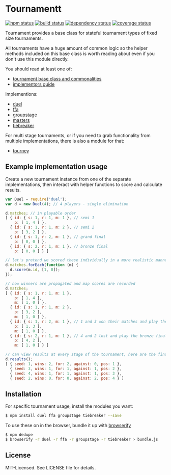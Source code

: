 # Tournamentt
[![npm status](http://img.shields.io/npm/v/tournament.svg)](https://www.npmjs.org/package/tournament)
[![build status](https://secure.travis-ci.org/clux/tournament.svg)](http://travis-ci.org/clux/tournament)
[![dependency status](https://david-dm.org/clux/tournament.svg)](https://david-dm.org/clux/tournament)
[![coverage status](http://img.shields.io/coveralls/clux/tournament.svg)](https://coveralls.io/r/clux/tournament)

Tournament provides a base class for stateful tournament types of fixed size tournaments.

All tournaments have a huge amount of common logic so the helper methods included on this base class is worth reading about even if you don't use this module directly.

You should read at least one of:

- [tournament base class and commonalities](./doc/base.md)
- [implementors guide](./doc/implementors.md)

Implementions:

- [duel](https://github.com/clux/duel)
- [ffa](https://github.com/clux/ffa)
- [groupstage](https://github.com/clux/groupstage)
- [masters](https://github.com/clux/masters)
- [tiebreaker](https://github.com/clux/tiebreaker)

For multi stage tournaments, or if you need to grab functionality from multiple implementations, there is also a module for that:

- [tourney](https://github.com/clux/tourney)

## Example implementation usage
Create a new tournament instance from one of the separate implementations, then interact with helper functions to score and calculate results.

```js
var Duel = require('duel');
var d = new Duel(4); // 4 players - single elimination

d.matches; // in playable order
[ { id: { s: 1, r: 1, m: 1 }, // semi 1
    p: [ 1, 4 ] },
  { id: { s: 1, r: 1, m: 2 }, // semi 2
    p: [ 3, 2 ] },
  { id: { s: 1, r: 2, m: 1 }, // grand final
    p: [ 0, 0 ] },
  { id: { s: 2, r: 1, m: 1 }, // bronze final
    p: [ 0, 0 ] } ]

// let's pretend we scored these individually in a more realistic manner
d.matches.forEach(function (m) {
  d.score(m.id, [1, 0]);
});

// now winners are propagated and map scores are recorded
d.matches;
[ { id: { s: 1, r: 1, m: 1 },
    p: [ 1, 4 ],
    m: [ 1, 0 ] },
  { id: { s: 1, r: 1, m: 2 },
    p: [ 3, 2 ],
    m: [ 1, 0 ] },
  { id: { s: 1, r: 2, m: 1 }, // 1 and 3 won their matches and play the final
    p: [ 1, 3 ],
    m: [ 1, 0 ] },
  { id: { s: 2, r: 1, m: 1 }, // 4 and 2 lost and play the bronze final
    p: [ 4, 2 ],
    m: [ 1, 0 ] } ]

// can view results at every stage of the tournament, here are the final ones
d.results();
[ { seed: 1, wins: 2, for: 2, against: 0, pos: 1 },
  { seed: 3, wins: 1, for: 1, against: 1, pos: 2 },
  { seed: 4, wins: 1, for: 1, against: 1, pos: 3 },
  { seed: 2, wins: 0, for: 0, against: 2, pos: 4 } ]
```

## Installation
For specific tournament usage, install the modules you want:

```bash
$ npm install duel ffa groupstage tiebreaker --save
```

To use these on in the browser, bundle it up with [browserify](https://npmjs.org/package/browserify)

```bash
$ npm dedupe
$ browserify -r duel -r ffa -r groupstage -r tiebreaker > bundle.js
```

## License
MIT-Licensed. See LICENSE file for details.
